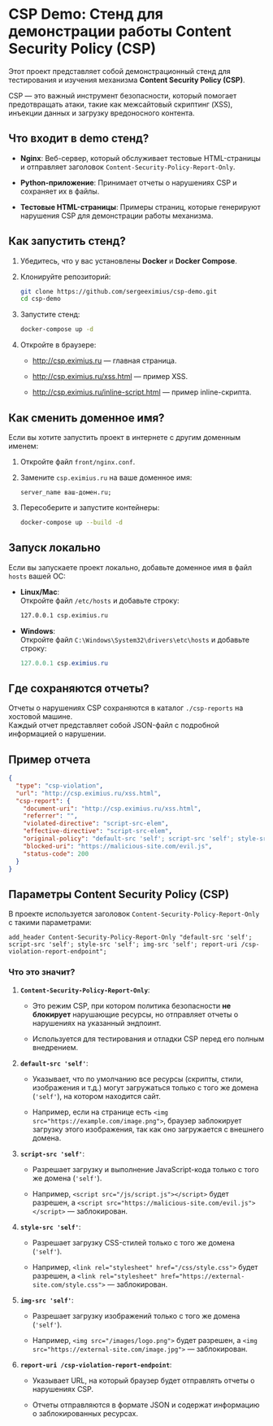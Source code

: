 # CSP Demo: Стенд для демонстрации работы Content Security Policy (CSP)

Этот проект представляет собой демонстрационный стенд для тестирования и изучения механизма  **Content Security Policy (CSP)**.  

CSP — это важный инструмент безопасности, который помогает предотвращать атаки, такие как межсайтовый скриптинг (XSS),  инъекции данных и загрузку вредоносного контента.

## Что входит в demo стенд?

-   **Nginx**: Веб-сервер, который обслуживает тестовые HTML-страницы и отправляет заголовок  `Content-Security-Policy-Report-Only`.
    
-   **Python-приложение**: Принимает отчеты о нарушениях CSP и сохраняет их в файлы.
    
-   **Тестовые HTML-страницы**: Примеры страниц, которые генерируют нарушения CSP для демонстрации работы механизма.
    

## Как запустить стенд?

1.  Убедитесь, что у вас установлены  **Docker**  и  **Docker Compose**.
    
2.  Клонируйте репозиторий:
    ```bash    
    git clone https://github.com/sergeeximius/csp-demo.git
    cd csp-demo
    ```
3.  Запустите стенд:
    ```bash
	docker-compose up -d
	```
    
4.  Откройте в браузере:
    
    -   http://csp.eximius.ru  — главная страница.
        
    -   http://csp.eximius.ru/xss.html  — пример XSS.
        
    -   http://csp.eximius.ru/inline-script.html  — пример inline-скрипта.
        

## Как сменить доменное имя?

Если вы хотите запустить проект в интернете с другим доменным именем:

1.  Откройте файл  `front/nginx.conf`.
    
2.  Замените  `csp.eximius.ru`  на ваше доменное имя:
    ```nginx
    server_name ваш-домен.ru;
    ```
	
3.  Пересоберите и запустите контейнеры:
    ```bash
	docker-compose up --build -d
    ```
    

## Запуск локально

Если вы запускаете проект локально, добавьте доменное имя в файл  `hosts`  вашей ОС:

-   **Linux/Mac**:  
    Откройте файл  `/etc/hosts`  и добавьте строку:
    ```bash
	127.0.0.1 csp.eximius.ru
    ```

-   **Windows**:  
    Откройте файл  `C:\Windows\System32\drivers\etc\hosts`  и добавьте строку:
    ```powershell
	127.0.0.1 csp.eximius.ru
    ```
    

## Где сохраняются отчеты?

Отчеты о нарушениях CSP сохраняются в каталог  `./csp-reports`  на хостовой машине.  
Каждый отчет представляет собой JSON-файл с подробной информацией о нарушении.

## Пример отчета
```json
{
  "type": "csp-violation",
  "url": "http://csp.eximius.ru/xss.html",
  "csp-report": {
    "document-uri": "http://csp.eximius.ru/xss.html",
    "referrer": "",
    "violated-directive": "script-src-elem",
    "effective-directive": "script-src-elem",
    "original-policy": "default-src 'self'; script-src 'self'; style-src 'self'; img-src 'self'; report-uri /csp-violation-report-endpoint",
    "blocked-uri": "https://malicious-site.com/evil.js",
    "status-code": 200
  }
}
```

## Параметры Content Security Policy (CSP)

В проекте используется заголовок  `Content-Security-Policy-Report-Only`  с такими параметрами:
```nginx
add_header Content-Security-Policy-Report-Only "default-src 'self'; script-src 'self'; style-src 'self'; img-src 'self'; report-uri /csp-violation-report-endpoint";
```

### Что это значит?

1.  **`Content-Security-Policy-Report-Only`**:
    
    -   Это режим CSP, при котором политика безопасности  **не блокирует**  нарушающие ресурсы, но отправляет отчеты о нарушениях на указанный эндпоинт.
        
    -   Используется для тестирования и отладки CSP перед его полным внедрением.
        
2.  **`default-src 'self'`**:
    
    -   Указывает, что по умолчанию все ресурсы (скрипты, стили, изображения и т.д.) могут загружаться только с того же домена (`'self'`), на котором находится сайт.
        
    -   Например, если на странице есть  `<img src="https://example.com/image.png">`, браузер заблокирует загрузку этого изображения, так как оно загружается с внешнего домена.
        
3.  **`script-src 'self'`**:
    
    -   Разрешает загрузку и выполнение JavaScript-кода только с того же домена (`'self'`).
        
    -   Например,  `<script src="/js/script.js"></script>`  будет разрешен, а  `<script src="https://malicious-site.com/evil.js"></script>`  — заблокирован.
        
4.  **`style-src 'self'`**:
    
    -   Разрешает загрузку CSS-стилей только с того же домена (`'self'`).
        
    -   Например,  `<link rel="stylesheet" href="/css/style.css">`  будет разрешен, а  `<link rel="stylesheet" href="https://external-site.com/style.css">`  — заблокирован.
        
5.  **`img-src 'self'`**:
    
    -   Разрешает загрузку изображений только с того же домена (`'self'`).
        
    -   Например,  `<img src="/images/logo.png">`  будет разрешен, а  `<img src="https://external-site.com/image.jpg">`  — заблокирован.
        
6.  **`report-uri /csp-violation-report-endpoint`**:
    
    -   Указывает URL, на который браузер будет отправлять отчеты о нарушениях CSP.
        
    -   Отчеты отправляются в формате JSON и содержат информацию о заблокированных ресурсах.
